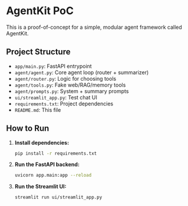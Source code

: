 # AgentKit PoC

This is a proof-of-concept for a simple, modular agent framework called AgentKit.

## Project Structure

- `app/main.py`: FastAPI entrypoint
- `agent/agent.py`: Core agent loop (router + summarizer)
- `agent/router.py`: Logic for choosing tools
- `agent/tools.py`: Fake web/RAG/memory tools
- `agent/prompts.py`: System + summary prompts
- `ui/streamlit_app.py`: Test chat UI
- `requirements.txt`: Project dependencies
- `README.md`: This file

## How to Run

1.  **Install dependencies:**

    ```bash
    pip install -r requirements.txt
    ```

2.  **Run the FastAPI backend:**

    ```bash
    uvicorn app.main:app --reload
    ```

3.  **Run the Streamlit UI:**
    ```bash
    streamlit run ui/streamlit_app.py
    ```
